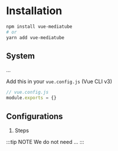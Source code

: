 # Installation

<sponsor-cb-sidebar/>

```bash
npm install vue-mediatube
# or
yarn add vue-mediatube
```

## System

...

Add this in your `vue.config.js` (Vue CLI v3)

```js
// vue.config.js
module.exports = {}
```

## Configurations

1. Steps

:::tip NOTE
We do not need ...
:::
